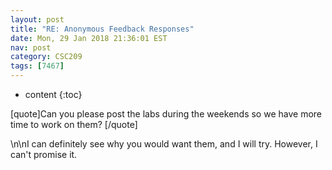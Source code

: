 ```yaml
---
layout: post
title: "RE: Anonymous Feedback Responses"
date: Mon, 29 Jan 2018 21:36:01 EST
nav: post
category: CSC209
tags: [7467]
---
```


* content
{:toc}

[quote]Can you please post the labs during the weekends so we have more time to work on them? [/quote]
<!-- more -->
<p>\n\nI can definitely see why you would want them, and I will try. However, I can't promise it.</p>
